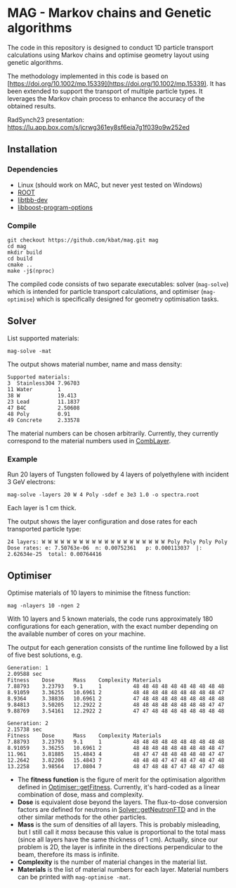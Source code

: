 # MAG - Markov chains and Genetic algorithms

The code in this repository is designed to conduct 1D particle
transport calculations using Markov chains and optimise geometry
layout using genetic algorithms.

The methodology implemented in this code is based on
[https://doi.org/10.1002/mp.15339](https://doi.org/10.1002/mp.15339).
It has been extended to support the transport of multiple particle
types. It leverages the Markov chain process to enhance the accuracy
of the obtained results.

RadSynch23 presentation:
https://lu.app.box.com/s/jcrwg361ey8sf6eia7g1f039o9w252ed

## Installation

### Dependencies
* Linux (should work on MAC, but never yest tested on Windows)
* [ROOT](https://root.cern)
* [libtbb-dev](https://en.wikipedia.org/wiki/Threading_Building_Blocks)
* [libboost-program-options](https://www.boost.org/doc/libs/1_63_0/doc/html/program_options.html)

### Compile
```console
git checkout https://github.com/kbat/mag.git mag
cd mag
mkdir build
cd build
cmake ..
make -j$(nproc)
```

The compiled code consists of two separate executables: solver
(`mag-solve`) which is intended for particle transport calculations,
and optimiser (`mag-optimise`) which is specifically designed for
geometry optimisation tasks.

## Solver

List supported materials:
```
mag-solve -mat
```
The output shows material number, name and mass density:
```
Supported materials:
3  Stainless304 7.96703
11 Water        1
38 W            19.413
23 Lead         11.1837
47 B4C          2.50608
48 Poly         0.91
49 Concrete     2.33578
```

The material numbers can be chosen arbitrarily. Currently, they
currently correspond to the material numbers used in
[CombLayer](https://github.com/sansell/comblayer).


### Example

Run 20 layers of Tungsten followed by 4 layers of polyethylene with incident 3 GeV electrons:

```mag-solve -layers 20 W 4 Poly -sdef e 3e3 1.0 -o spectra.root```

Each layer is 1 cm thick.

The output shows the layer configuration and dose rates for each transported particle type:
```
24 layers: W W W W W W W W W W W W W W W W W W W W Poly Poly Poly Poly
Dose rates: e: 7.50763e-06  n: 0.00752361   p: 0.000113037  |: 2.62634e-25  total: 0.00764416
```

## Optimiser

Optimise materials of 10 layers to minimise the fitness function:

```mag -nlayers 10 -ngen 2```

With 10 layers and 5 known materials, the code runs approximately 180 configurations for each generation,
with the exact number depending on the available number of cores on your machine.

The output for each generation consists of the runtime line followed
by a list of five best solutions, e.g.

```
Generation: 1
2.09588 sec
Fitness    Dose      Mass    Complexity Materials
7.88793    3.23793   9.1     1          48 48 48 48 48 48 48 48 48 48
8.91059    3.36255   10.6961 2          48 48 48 48 48 48 48 48 48 47
8.9364     3.38836   10.6961 2          47 48 48 48 48 48 48 48 48 48
9.84813    3.50205   12.2922 2          48 48 48 48 48 48 48 48 47 47
9.88769    3.54161   12.2922 2          47 47 48 48 48 48 48 48 48 48

Generation: 2
2.15738 sec
Fitness    Dose      Mass    Complexity Materials
7.88793    3.23793   9.1     1          48 48 48 48 48 48 48 48 48 48
8.91059    3.36255   10.6961 2          48 48 48 48 48 48 48 48 48 47
11.961     3.81885   15.4843 4          48 47 47 48 48 48 48 48 47 47
12.2642    3.82206   15.4843 7          48 48 48 47 47 48 47 48 47 48
13.2258    3.98564   17.0804 7          48 47 48 48 47 47 48 47 47 48
```

* The **fitness function** is the figure of merit for the optimisation
  algorithm defined in
  [Optimiser::getFitness](https://github.com/kbat/mag/blob/master/src/Optimiser.cxx). Currently,
  it's hard-coded as a linear combination of dose, mass and
  complexity.
* **Dose** is equivalent dose beyond the layers. The flux-to-dose
 conversion factors are defined for neutrons in
 [Solver::getNeutronFTD](https://github.com/kbat/mag/blob/master/src/Solver.cxx)
 and in the other similar methods for the other particles.
* **Mass** is the sum of densities of all layers. This is probably
  misleading, but I still call it *mass* because this value is
  proportional to the total mass (since all layers have the same
  thickness of 1 cm).  Actually, since our problem is 2D, the layer is
  infinite in the directions perpendicular to the beam, therefore its
  mass is infinite.
* **Complexity** is the number of material changes in the material list.
* **Materials** is the list of material numbers for each layer. Material numbers can be printed with ``mag-optimise -mat``.
